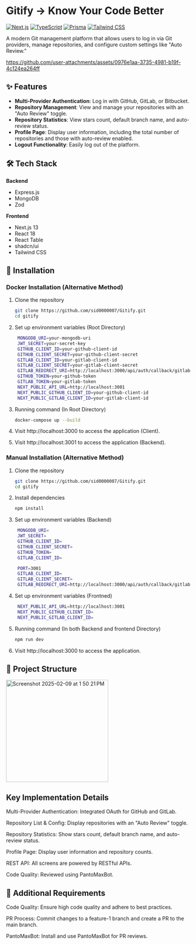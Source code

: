 # Gitify -> Know Your Code Better

[![Next.js](https://img.shields.io/badge/Next.js-15-blue?logo=next.js)](https://nextjs.org/)
[![TypeScript](https://img.shields.io/badge/TypeScript-5.7-blue?logo=typescript)](https://www.typescriptlang.org/)
[![Prisma](https://img.shields.io/badge/Prisma-6.2-orange?logo=prisma)](https://www.prisma.io/)
[![Tailwind CSS](https://img.shields.io/badge/Tailwind_CSS-3.4-blueviolet?logo=tailwind-css)](https://tailwindcss.com/)

A modern Git management platform that allows users to log in via Git providers, manage repositories, and configure custom settings like "Auto Review."



https://github.com/user-attachments/assets/0976e1aa-3735-4981-b19f-4c124ea264ff



## ✨ Features

- **Multi-Provider Authentication**: Log in with GitHub, GitLab, or Bitbucket.
- **Repository Management**: View and manage your repositories with an "Auto Review" toggle.
- **Repository Statistics**: View stars count, default branch name, and auto-review status.
- **Profile Page**: Display user information, including the total number of repositories and those with auto-review enabled.
- **Logout Functionality**: Easily log out of the platform.

## 🛠️ Tech Stack

**Backend**  
- Express.js
- MongoDB  
- Zod

**Frontend**  
- Next.js 13  
- React 18  
- React Table  
- shadcn/ui  
- Tailwind CSS  

## 🚀 Installation

### Docker Installation (Alternative Method)

1. Clone the repository
   ```bash
   git clone https://github.com/sid0000007/Gitify.git
   cd gitify

3. Set up environment variables (Root Directory)
  
   ```bash
    MONGODB_URI=your-mongodb-uri
    JWT_SECRET=your-secret-key
    GITHUB_CLIENT_ID=your-github-client-id
    GITHUB_CLIENT_SECRET=your-github-client-secret
    GITLAB_CLIENT_ID=your-gitlab-client-id
    GITLAB_CLIENT_SECRET=your-gitlab-client-secret
    GITLAB_REDIRECT_URI=http://localhost:3000/api/auth/callback/gitlab
    GITHUB_TOKEN=your-github-token
    GITLAB_TOKEN=your-gitlab-token
    NEXT_PUBLIC_API_URL=http://localhost:3001
    NEXT_PUBLIC_GITHUB_CLIENT_ID=your-github-client-id
    NEXT_PUBLIC_GITLAB_CLIENT_ID=your-gitlab-client-id 

3. Running command (In Root Directory)
   ```bash
   docker-compose up --build

4. Visit http://localhost:3000 to access the application (Client).

5. Visit http://localhost:3001 to access the application (Backend).

### Manual Installation (Alternative Method)

1. Clone the repository
   ```bash
   git clone https://github.com/sid0000007/Gitify.git
   cd gitify
2. Install dependencies
   ```bash
   npm install  

3. Set up environment variables (Backend)
  
   ```bash
    MONGODB_URI=
    JWT_SECRET=
    GITHUB_CLIENT_ID=
    GITHUB_CLIENT_SECRET=
    GITHUB_TOKEN=
    GITLAB_CLIENT_ID=    

    PORT=3001
    GITLAB_CLIENT_ID=
    GITLAB_CLIENT_SECRET=
    GITLAB_REDIRECT_URI=http://localhost:3000/api/auth/callback/gitlab   


4. Set up environment variables (Frontned)

   ```bash
    NEXT_PUBLIC_API_URL=http://localhost:3001
    NEXT_PUBLIC_GITHUB_CLIENT_ID=
    NEXT_PUBLIC_GITLAB_CLIENT_ID=

5. Running command (In both Backend and frontend Directory)
   ```bash
   npm run dev
6. Visit http://localhost:3000 to access the application.

📂 Project Structure
--------------------


<img width="279" alt="Screenshot 2025-02-09 at 1 50 21 PM" src="https://github.com/user-attachments/assets/012cd0a4-d6a5-4628-902c-620426174c45" />


  
## Key Implementation Details
Multi-Provider Authentication: Integrated OAuth for GitHub and GitLab.

Repository List & Config: Display repositories with an "Auto Review" toggle.

Repository Statistics: Show stars count, default branch name, and auto-review status.

Profile Page: Display user information and repository counts.

REST API: All screens are powered by RESTful APIs.

Code Quality: Reviewed using PantoMaxBot.

## 📝 Additional Requirements
Code Quality: Ensure high code quality and adhere to best practices.

PR Process: Commit changes to a feature-1 branch and create a PR to the main branch.

PantoMaxBot: Install and use PantoMaxBot for PR reviews.



   
   
